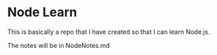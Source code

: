 # Node Learn 

This is basically a repo that I have created so that I can learn Node.js. 

The notes will be in NodeNotes.md